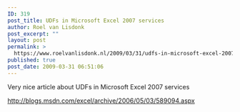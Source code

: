```yaml
---
ID: 319
post_title: UDFs in Microsoft Excel 2007 services
author: Roel van Lisdonk
post_excerpt: ""
layout: post
permalink: >
  https://www.roelvanlisdonk.nl/2009/03/31/udfs-in-microsoft-excel-2007-services/
published: true
post_date: 2009-03-31 06:51:06
---
```

<p>Very nice article about UDFs in Microsoft Excel 2007 services</p> <p><a title="http://blogs.msdn.com/excel/archive/2006/05/03/589094.aspx" href="http://blogs.msdn.com/excel/archive/2006/05/03/589094.aspx">http://blogs.msdn.com/excel/archive/2006/05/03/589094.aspx</a></p>